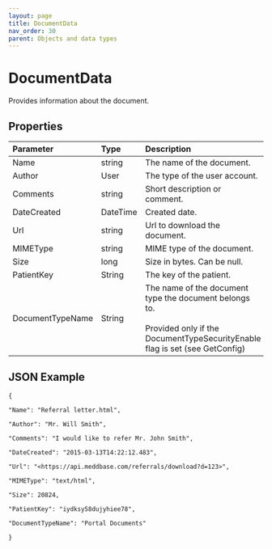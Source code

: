 ```yaml
---
layout: page
title: DocumentData
nav_order: 30
parent: Objects and data types
---
```


# DocumentData

Provides information about the document.

## Properties

| Parameter | Type   | Description                                                 |
|:----------|:-------|:------------------------------------------------------------|
| Name | string | The name of the document. |
| Author | User | The type of the user account. |
| Comments | string | Short description or comment. |
| DateCreated | DateTime | Created date. |
| Url | string | Url to download the document. |
| MIMEType | string | MIME type of the document. |
| Size | long | Size in bytes. Can be null. |
| PatientKey | String | The key of the patient. |
| DocumentTypeName | String | The name of the document type the document belongs to.<br><br>Provided only if the DocumentTypeSecurityEnable flag is set (see GetConfig) |

## JSON Example

```
{

"Name": "Referral letter.html",

"Author": "Mr. Will Smith",

"Comments": "I would like to refer Mr. John Smith",

"DateCreated": "2015-03-13T14:22:12.483",

"Url": "<https://api.meddbase.com/referrals/download?d=123>",

"MIMEType": "text/html",

"Size": 20824,

"PatientKey": "iydksy58dujyhiee78",

"DocumentTypeName": "Portal Documents"

}
```
